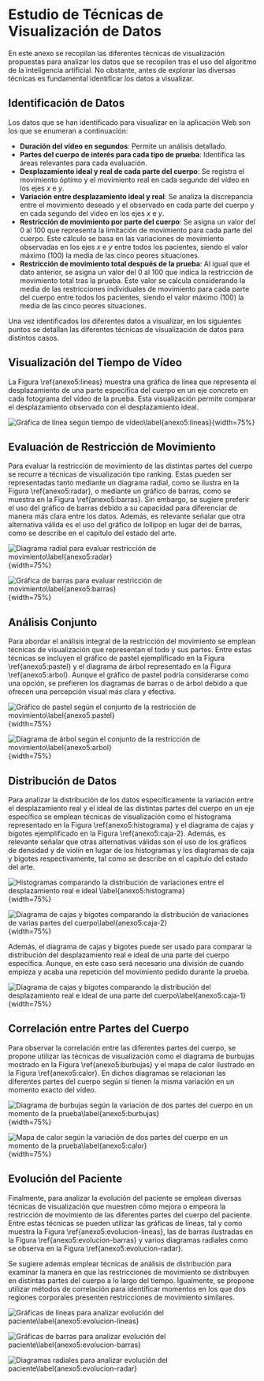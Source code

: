 # Estudio de Técnicas de Visualización de Datos

En este anexo se recopilan las diferentes técnicas de visualización propuestas para analizar los datos que se recopilen tras el uso del algoritmo de la inteligencia artificial. No obstante, antes de explorar las diversas técnicas es fundamental identificar los datos a visualizar.

## Identificación de Datos 

Los datos que se han identificado para visualizar en la aplicación Web son los que se enumeran a continuación:

- **Duración del vídeo en segundos**: Permite un análisis detallado.
- **Partes del cuerpo de interés para cada tipo de prueba**: Identifica las áreas relevantes para cada evaluación.
- **Desplazamiento ideal y real de cada parte del cuerpo**: Se registra el movimiento óptimo y el movimiento real en cada segundo del vídeo en los ejes *x* e *y*.
- **Variación entre desplazamiento ideal y real**: Se analiza la discrepancia entre el movimiento deseado y el observado en cada parte del cuerpo y en cada segundo del vídeo en los ejes *x* e *y*.
- **Restricción de movimiento por parte del cuerpo**: Se asigna un valor del 0 al 100 que representa la limitación de movimiento para cada parte del cuerpo. Este cálculo se basa en las variaciones de movimiento observadas en los ejes *x* e *y* entre todos los pacientes, siendo el valor máximo (100) la media de las cinco peores situaciones.
- **Restricción de movimiento total después de la prueba**: Al igual que el dato anterior, se asigna un valor del 0 al 100 que indica la restricción de movimiento total tras la prueba. Este valor se calcula considerando la media de las restricciones individuales de movimiento para cada parte del cuerpo entre todos los pacientes, siendo el valor máximo (100) la media de las cinco peores situaciones.

Una vez identificados los diferentes datos a visualizar, en los siguientes puntos se detallan las diferentes técnicas de visualización de datos para distintos casos.

## Visualización del Tiempo de Vídeo

La Figura \ref{anexo5:lineas} muestra una gráfica de línea que representa el desplazamiento de una parte específica del cuerpo en un eje concreto en cada fotograma del vídeo de la prueba. Esta visualización permite comparar el desplazamiento observado con el desplazamiento ideal.

![Gráfica de línea según tiempo de vídeo\label{anexo5:lineas}](anx5_lineas.png){width=75%}

## Evaluación de Restricción de Movimiento

Para evaluar la restricción de movimiento de las distintas partes del cuerpo se recurre a técnicas de visualización tipo ranking. Estas pueden ser representadas tanto mediante un diagrama radial, como se ilustra en la Figura \ref{anexo5:radar}, o mediante un gráfico de barras, como se muestra en la Figura \ref{anexo5:barras}. Sin embargo, se sugiere preferir el uso del gráfico de barras debido a su capacidad para diferenciar de manera más clara entre los datos. Además, es relevante señalar que otra alternativa válida es el uso del gráfico de lollipop en lugar del de barras, como se describe en el capítulo del estado del arte.

![Diagrama radial para evaluar restricción de movimiento\label{anexo5:radar}](anx5_radar.png){width=75%}

![Gráfica de barras para evaluar restricción de movimiento\label{anexo5:barras}](anx5_barras.png){width=75%}

## Análisis Conjunto

Para abordar el análisis integral de la restricción del movimiento se emplean técnicas de visualización que representan el todo y sus partes. Entre estas técnicas se incluyen el gráfico de pastel ejemplificado en la Figura \ref{anexo5:pastel} y el diagrama de árbol representado en la Figura \ref{anexo5:arbol}. Aunque el gráfico de pastel podría considerarse como una opción, se prefieren los diagramas de barras o de árbol debido a que ofrecen una percepción visual más clara y efectiva.

![Gráfico de pastel según el conjunto de la restricción de movimiento\label{anexo5:pastel}](anx5_pastel.png){width=75%}

![Diagrama de árbol según el conjunto de la restricción de movimiento\label{anexo5:arbol}](anx5_arbol.png){width=75%}

## Distribución de Datos

Para analizar la distribución de los datos específicamente la variación entre el desplazamiento real y el ideal de las distintas partes del cuerpo en un eje específico se emplean técnicas de visualización como el histograma representado en la Figura \ref{anexo5:histograma} y el diagrama de cajas y bigotes ejemplificado en la Figura \ref{anexo5:caja-2}. Además, es relevante señalar que otras alternativas válidas son el uso de los gráficos de densidad y de violín en lugar de los histogramas y los diagramas de caja y bigotes respectivamente, tal como se describe en el capítulo del estado del arte.

![Histogramas comparando la distribución de variaciones entre el desplazamiento real e ideal \label{anexo5:histograma}](anx5_histograma.png){width=75%}

![Diagrama de cajas y bigotes comparando la distribución de variaciones de varias partes del cuerpo\label{anexo5:caja-2}](anx5_caja-2.png){width=75%}

Además, el diagrama de cajas y bigotes puede ser usado para comparar la distribución del desplazamiento real e ideal de una parte del cuerpo específica. Aunque, en este caso será necesario una división de cuando empieza y acaba una repetición del movimiento pedido durante la prueba.

![Diagrama de cajas y bigotes comparando la distribución del desplazamiento real e ideal de una parte del cuerpo\label{anexo5:caja-1}](anx5_caja-1.png){width=75%}

## Correlación entre Partes del Cuerpo

Para observar la correlación entre las diferentes partes del cuerpo, se propone utilizar las técnicas de visualización como el diagrama de burbujas mostrado en la Figura \ref{anexo5:burbujas} y el mapa de calor ilustrado en la Figura \ref{anexo5:calor}. En dichos diagramas se relacionan las diferentes partes del cuerpo según si tienen la misma variación en un momento exacto del vídeo.

![Diagrama de burbujas según la variación de dos partes del cuerpo en un momento de la prueba\label{anexo5:burbujas}](anx5_burbujas.png){width=75%}

![Mapa de calor según la variación de dos partes del cuerpo en un momento de la prueba\label{anexo5:calor}](anx5_calor.png){width=75%}

## Evolución del Paciente

Finalmente, para analizar la evolución del paciente se emplean diversas técnicas de visualización que muestren cómo mejora o empeora la restricción de movimiento de las diferentes partes del cuerpo del paciente. Entre estas técnicas se pueden utilizar las gráficas de líneas, tal y como muestra la Figura \ref{anexo5:evolucion-lineas}, las de barras ilustradas en la Figura \ref{anexo5:evolucion-barras} y varios diagramas radiales como se observa en la Figura \ref{anexo5:evolucion-radar}.

Se sugiere además emplear técnicas de análisis de distribución para examinar la manera en que las restricciones de movimiento se distribuyen en distintas partes del cuerpo a lo largo del tiempo. Igualmente, se propone utilizar métodos de correlación para identificar momentos en los que dos regiones corporales presenten restricciones de movimiento similares.

![Gráficas de líneas para analizar evolución del paciente\label{anexo5:evolucion-lineas}](anx5_evolucion-lineas.png)

![Gráficas de barras para analizar evolución del paciente\label{anexo5:evolucion-barras}](anx5_evolucion-barras.png)

![Diagramas radiales para analizar evolución del paciente\label{anexo5:evolucion-radar}](anx5_evolucion-radar.png)
